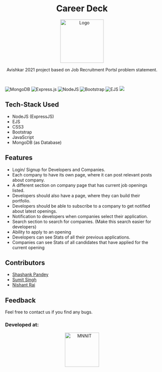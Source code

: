 <h1 align="center">Career Deck</h1>
<p align="center">
<img alt="Logo" width="142px" src="public/images/favicon2.png"/>
</p>
<p align="center"> Avishkar 2021 project based on Job Recruitment Portsl problem statement. </p>

<br>

![MongoDB](https://img.shields.io/badge/MongoDB-%234ea94b.svg?style=for-the-badge&logo=mongodb&logoColor=white)
![Express.js](https://img.shields.io/badge/express.js-%23404d59.svg?style=for-the-badge&logo=express&logoColor=%2361DAFB)
![NodeJS](https://img.shields.io/badge/node.js-6DA55F?style=for-the-badge&logo=node.js&logoColor=white)
![Bootstrap](https://img.shields.io/badge/bootstrap-%23563D7C.svg?style=for-the-badge&logo=bootstrap&logoColor=white)
![EJS](https://img.shields.io/badge/-EJS-green)
![](https://visitor-badge.laobi.icu/badge?page_id=shashank088.CareerDeck)

## Tech-Stack Used
* NodeJS (ExpressJS)
* EJS
* CSS3
* Bootstrap
* JavaScript
* MongoDB (as Database)

## Features
* Login/ Signup for Developers and Companies.
* Each company to have its own page, where it can post relevant posts about company.
* A different section on company page that has current job openings listed.
* Developers should also have a page, where they can build their portfolio.
* Developers should be able to subscribe to a company to get notified about latest openings.
* Notification to developers when companies select their application.
* Search section to search for companies. (Make this search easier for developers)
* Ability to apply to an opening
* Developers can see Stats of all their previous applications.
* Companies can see Stats of all candidates that have applied for the current opening

## Contributors
* [Shashank Pandey](https://github.com/shashank088)
* [Sumit Singh](https://github.com/SumitS001)
* [Nishant Rai](https://github.com/nishu982)

## Feedback
Feel free to contact us if you find any bugs.

### Developed at:
<p align="center">
<img alt="MNNIT" width="112px" src="http://www.mnnit.ac.in/institutelogo/MNNIT%20(logo)png.png" />
</p>



